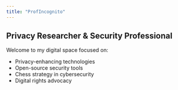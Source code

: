 ```yaml
---
title: "ProfIncognito"
---
```


## Privacy Researcher & Security Professional

Welcome to my digital space focused on:
- Privacy-enhancing technologies
- Open-source security tools
- Chess strategy in cybersecurity
- Digital rights advocacy

